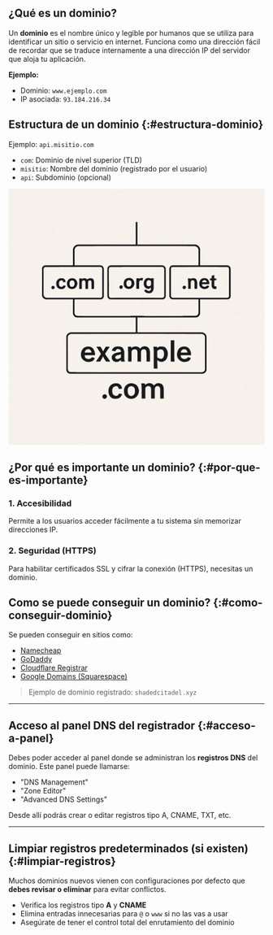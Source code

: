 ## ¿Qué es un dominio?



Un **dominio** es el nombre único y legible por humanos que se utiliza para identificar un sitio o servicio en internet. Funciona como una dirección fácil de recordar que se traduce internamente a una dirección IP del servidor que aloja tu aplicación.

**Ejemplo:**
- Dominio: `www.ejemplo.com`
- IP asociada: `93.184.216.34`



## Estructura de un dominio {:#estructura-dominio}

Ejemplo: `api.misitio.com`

- `com`: Dominio de nivel superior (TLD)
- `misitio`: Nombre del dominio (registrado por el usuario)
- `api`: Subdominio (opcional)

<div class="center">
    <img src="../../assets/images/diagrams/domain.png" alt="Logo de Dominio" class="logo--3rd-party">
</div>

## ¿Por qué es importante un dominio? {:#por-que-es-importante}

### 1. Accesibilidad
Permite a los usuarios acceder fácilmente a tu sistema sin memorizar direcciones IP.


### 2. Seguridad (HTTPS)
Para habilitar certificados SSL y cifrar la conexión (HTTPS), necesitas un dominio.

## Como se puede conseguir un dominio? {:#como-conseguir-dominio}
Se pueden conseguir en sitios como:

- [Namecheap](https://www.namecheap.com/)
- [GoDaddy](https://www.godaddy.com/)
- [Cloudflare Registrar](https://www.cloudflare.com/products/registrar/)
- [Google Domains (Squarespace)](https://domains.google)

> Ejemplo de dominio registrado: `shadedcitadel.xyz`

---

## Acceso al panel DNS del registrador {:#acceso-a-panel}

Debes poder acceder al panel donde se administran los **registros DNS** del dominio. Este panel puede llamarse:

- "DNS Management"
- "Zone Editor"
- "Advanced DNS Settings"

Desde allí podrás crear o editar registros tipo A, CNAME, TXT, etc.

---

## Limpiar registros predeterminados (si existen) {:#limpiar-registros}

Muchos dominios nuevos vienen con configuraciones por defecto que **debes revisar o eliminar** para evitar conflictos.

- Verifica los registros tipo **A** y **CNAME**
- Elimina entradas innecesarias para `@` o `www` si no las vas a usar
- Asegúrate de tener el control total del enrutamiento del dominio
